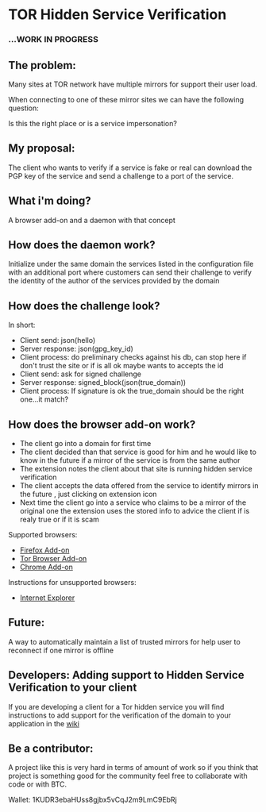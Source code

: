 # TOR Hidden Service Verification

### ...WORK IN PROGRESS

## The problem:

Many sites at TOR network have multiple mirrors for support their user load.

When connecting to one of these mirror sites we can have the following question:

Is this the right place or is a service impersonation?

## My proposal:

The client who wants to verify if a service is fake or real can download the PGP key of the service and send a challenge to a port of the service.

## What i'm doing?

A browser add-on and a daemon with that concept

## How does the daemon work?

Initialize under the same domain the services listed in the configuration file with an additional port where customers can send their challenge to verify the identity of the author of the services provided by the domain

## How does the challenge look?

In short:

- Client send: json(hello)
- Server response: json(gpg_key_id)
- Client process: do preliminary checks against his db, can stop here if don't trust the site or if is all ok maybe wants to accepts the id
- Client send: ask for signed challenge
- Server response: signed_block(json(true_domain))
- Client process: If signature is ok the true_domain should be the right one...it match?

## How does the browser add-on work?

- The client go into a domain for first time
- The client decided than that service is good for him and he would like to know in the future if a mirror of the service is from the same author
- The extension notes the client about that site is running hidden service verification
- The client accepts the data offered from the service to identify mirrors in the future , just clicking on extension icon
- Next time the client go into a service who claims to be a mirror of the original one the extension uses the stored info to advice the client if is realy true or if it is scam

Supported browsers:

* [Firefox Add-on](https://github.com/arrase/HSVerify-Firefox)
* [Tor Browser Add-on](https://github.com/arrase/HSVerify-Firefox)
* [Chrome Add-on](https://github.com/arrase/HSVerify-Chrome)

Instructions for unsupported browsers:

* [Internet Explorer](https://github.com/arrase/TOR-Hidden-Service-Verification/wiki/Install-a-decent-browser)

## Future:

A way to automatically maintain a list of trusted mirrors for help user to reconnect if one mirror is offline

## Developers: Adding support to Hidden Service Verification to your client

If you are developing a client for a Tor hidden service you will find instructions to add support for the verification of the domain to your application in the [wiki](https://github.com/arrase/TOR-Hidden-Service-Verification/wiki)

## Be a contributor:

A project like this is very hard in terms of amount of work so if you think that project is something good for the community feel free to collaborate with code or with BTC.

Wallet: 1KUDR3ebaHUss8gjbx5vCqJ2m9LmC9EbRj
